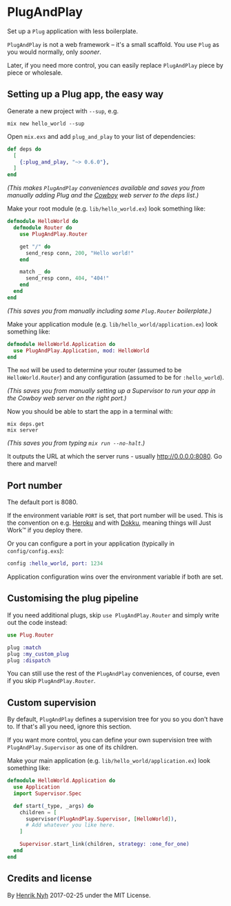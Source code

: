 # PlugAndPlay

Set up a `Plug` application with less boilerplate.

`PlugAndPlay` is not a web framework – it's a small scaffold. You use `Plug` as you would normally, only *sooner*.

Later, if you need more control, you can easily replace `PlugAndPlay` piece by piece or wholesale.


## Setting up a Plug app, the easy way

Generate a new project with `--sup`, e.g.

    mix new hello_world --sup

Open `mix.exs` and add `plug_and_play` to your list of dependencies:

```elixir
def deps do
  [
    {:plug_and_play, "~> 0.6.0"},
  ]
end
```

*(This makes `PlugAndPlay` conveniences available and saves you from manually adding Plug and the [Cowboy](https://github.com/ninenines/cowboy) web server to the deps list.)*

Make your root module (e.g. `lib/hello_world.ex`) look something like:

```elixir
defmodule HelloWorld do
  defmodule Router do
    use PlugAndPlay.Router

    get "/" do
      send_resp conn, 200, "Hello world!"
    end

    match _ do
      send_resp conn, 404, "404!"
    end
  end
end
```

*(This saves you from manually including some `Plug.Router` boilerplate.)*

Make your application module (e.g. `lib/hello_world/application.ex`) look something like:

```elixir
defmodule HelloWorld.Application do
  use PlugAndPlay.Application, mod: HelloWorld
end
```

The `mod` will be used to determine your router (assumed to be `HelloWorld.Router`) and any configuration (assumed to be for `:hello_world`).

*(This saves you from manually setting up a Supervisor to run your app in the Cowboy web server on the right port.)*

Now you should be able to start the app in a terminal with:

    mix deps.get
    mix server

*(This saves you from typing `mix run --no-halt`.)*

It outputs the URL at which the server runs - usually <http://0.0.0.0:8080>. Go there and marvel!


## Port number

The default port is 8080.

If the environment variable `PORT` is set, that port number will be used. This is the convention on e.g. [Heroku](https://heroku.com) and with [Dokku](http://dokku.viewdocs.io/dokku/), meaning things will Just Work™ if you deploy there.

Or you can configure a port in your application (typically in `config/config.exs`):

```elixir
config :hello_world, port: 1234
```

Application configuration wins over the environment variable if both are set.


## Customising the plug pipeline

If you need additional plugs, skip `use PlugAndPlay.Router` and simply write out the code instead:

```elixir
use Plug.Router

plug :match
plug :my_custom_plug
plug :dispatch
```

You can still use the rest of the `PlugAndPlay` conveniences, of course, even if you skip `PlugAndPlay.Router`.


## Custom supervision

By default, `PlugAndPlay` defines a supervision tree for you so you don't have to. If that's all you need, ignore this section.

If you want more control, you can define your own supervision tree with `PlugAndPlay.Supervisor` as one of its children.

Make your main application (e.g. `lib/hello_world/application.ex`) look something like:

```elixir
defmodule HelloWorld.Application do
  use Application
  import Supervisor.Spec

  def start(_type, _args) do
    children = [
      supervisor(PlugAndPlay.Supervisor, [HelloWorld]),
      # Add whatever you like here.
    ]

    Supervisor.start_link(children, strategy: :one_for_one)
  end
end
```


## Credits and license

By [Henrik Nyh](https://henrik.nyh.se) 2017-02-25 under the MIT License.
